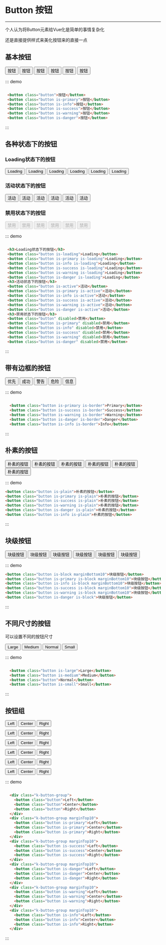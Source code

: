 <style>
    .marginTop10 {
      margin-top: 10px;
    }
</style>
# Button 按钮
----
<k-info mode="flat" title="写在前面">
  <p>个人认为将Button元素给Vue化是简单的事情复杂化</p>
  <p>还是直接提供样式来美化按钮来的直接一点</p>
</k-info>

## 基本按钮

<div class="demo-block">
 <button class="button">按钮</button>
 <button class="button is-primary">按钮</button>
 <button class="button is-info">按钮</button>
 <button class="button is-success">按钮</button>
 <button class="button is-warning">按钮</button>
 <button class="button is-danger">按钮</button>
</div>

::: demo
```html

 <button class="button">按钮</button>
 <button class="button is-primary">按钮</button>
 <button class="button is-info">按钮</button>
 <button class="button is-success">按钮</button>
 <button class="button is-warning">按钮</button>
 <button class="button is-danger">按钮</button>

```
:::

## 各种状态下的按钮

<div class="demo-block">
 <h3>Loading状态下的按钮</h3>
 <button class="button is-loading">Loading</button>
 <button class="button is-primary is-loading">Loading</button>
 <button class="button is-info is-loading">Loading</button>
 <button class="button is-success is-loading">Loading</button>
 <button class="button is-warning is-loading">Loading</button>
 <button class="button is-danger is-loading">Loading</button>
 <h3>活动状态下的按钮</h3>
 <button class="button is-active">活动</button>
 <button class="button is-primary is-active">活动</button>
 <button class="button is-info is-active">活动</button>
 <button class="button is-success is-active">活动</button>
 <button class="button is-warning is-active">活动</button>
 <button class="button is-danger is-active">活动</button>
 <h3>禁用状态下的按钮</h3>
 <button class="button" disabled>禁用</button>
 <button class="button is-primary" disabled>禁用</button>
 <button class="button is-info" disabled>禁用</button>
 <button class="button is-success" disabled>禁用</button>
 <button class="button is-warning" disabled>禁用</button>
 <button class="button is-danger" disabled>禁用</button>
</div>

::: demo
```html

 <h3>Loading状态下的按钮</h3>
 <button class="button is-loading">Loading</button>
 <button class="button is-primary is-loading">Loading</button>
 <button class="button is-info is-loading">Loading</button>
 <button class="button is-success is-loading">Loading</button>
 <button class="button is-warning is-loading">Loading</button>
 <button class="button is-danger is-loading">Loading</button>
 <h3>活动状态下的按钮</h3>
 <button class="button is-active">活动</button>
 <button class="button is-primary is-active">活动</button>
 <button class="button is-info is-active">活动</button>
 <button class="button is-success is-active">活动</button>
 <button class="button is-warning is-active">活动</button>
 <button class="button is-danger is-active">活动</button>
 <h3>禁用状态下的按钮</h3>
 <button class="button" disabled>禁用</button>
 <button class="button is-primary" disabled>禁用</button>
 <button class="button is-info" disabled>禁用</button>
 <button class="button is-success" disabled>禁用</button>
 <button class="button is-warning" disabled>禁用</button>
 <button class="button is-danger" disabled>禁用</button>

```
:::

## 带有边框的按钮
<div class="demo-block">
  <button class="button is-primary is-border">优先</button>
  <button class="button is-success is-border">成功</button>
  <button class="button is-warning is-border">警告</button>
  <button class="button is-danger is-border">危险</button>
  <button class="button is-info is-border">信息</button>
</div>

::: demo

```html

  <button class="button is-primary is-border">Primary</button>
  <button class="button is-success is-border">Success</button>
  <button class="button is-warning is-border">Warning</button>
  <button class="button is-danger is-border">Danger</button>
  <button class="button is-info is-border">Info</button>

```
:::

## 朴素的按钮
<div class="demo-block">
  <button class="button is-plain">朴素的按钮</button>
  <button class="button is-primary is-plain">朴素的按钮</button>
  <button class="button is-success is-plain">朴素的按钮</button>
  <button class="button is-warning is-plain">朴素的按钮</button>
  <button class="button is-danger is-plain">朴素的按钮</button>
  <button class="button is-info is-plain">朴素的按钮</button>
</div>

::: demo
``` html
<button class="button is-plain">朴素的按钮</button>
<button class="button is-primary is-plain">朴素的按钮</button>
<button class="button is-success is-plain">朴素的按钮</button>
<button class="button is-warning is-plain">朴素的按钮</button>
<button class="button is-danger is-plain">朴素的按钮</button>
<button class="button is-info is-plain">朴素的按钮</button>
```
:::

## 块级按钮
<div class="demo-block">
 <button class="button is-block marginBottom10">块级按钮</button>
 <button class="button is-primary is-block marginBottom10">块级按钮</button>
 <button class="button is-info is-block marginBottom10">块级按钮</button>
 <button class="button is-success is-block marginBottom10">块级按钮</button>
 <button class="button is-warning is-block marginBottom10">块级按钮</button>
 <button class="button is-danger is-block">块级按钮</button>
</div>

::: demo
``` html
<button class="button is-block marginBottom10">块级按钮</button>
<button class="button is-primary is-block marginBottom10">块级按钮</button>
<button class="button is-info is-block marginBottom10">块级按钮</button>
<button class="button is-success is-block marginBottom10">块级按钮</button>
<button class="button is-warning is-block marginBottom10">块级按钮</button>
<button class="button is-danger is-block">块级按钮</button>
```
:::

## 不同尺寸的按钮
可以设置不同的按钮尺寸
<div class="demo-block">
  <button class="button is-large">Large</button>
  <button class="button is-medium">Medium</button>
  <button class="button">Normal</button>
  <button class="button is-small">Small</button>
</div>

::: demo

```html

  <button class="button is-large">Large</button>
  <button class="button is-medium">Medium</button>
  <button class="button">Normal</button>
  <button class="button is-small">Small</button>

```
:::

## 按钮组
<div class="demo-block">
  <div class="k-button-group">
    <button class="button">Left</button>
    <button class="button">Center</button>
    <button class="button">Right</button>
  </div>
  <div class="k-button-group marginTop10">
    <button class="button is-primary">Left</button>
    <button class="button is-primary">Center</button>
    <button class="button is-primary">Right</button>
  </div>
  <div class="k-button-group marginTop10">
    <button class="button is-success">Left</button>
    <button class="button is-success">Center</button>
    <button class="button is-success">Right</button>
  </div>
  <div class="k-button-group marginTop10">
    <button class="button is-danger">Left</button>
    <button class="button is-danger">Center</button>
    <button class="button is-danger">Right</button>
  </div>
  <div class="k-button-group marginTop10">
    <button class="button is-warning">Left</button>
    <button class="button is-warning">Center</button>
    <button class="button is-warning">Right</button>
  </div>
  <div class="k-button-group marginTop10">
    <button class="button is-info">Left</button>
    <button class="button is-info">Center</button>
    <button class="button is-info">Right</button>
  </div>
</div>

::: demo

```html

  <div class="k-button-group">
    <button class="button">Left</button>
    <button class="button">Center</button>
    <button class="button">Right</button>
  </div>
  <div class="k-button-group marginTop10">
    <button class="button is-primary">Left</button>
    <button class="button is-primary">Center</button>
    <button class="button is-primary">Right</button>
  </div>
  <div class="k-button-group marginTop10">
    <button class="button is-success">Left</button>
    <button class="button is-success">Center</button>
    <button class="button is-success">Right</button>
  </div>
  <div class="k-button-group marginTop10">
    <button class="button is-danger">Left</button>
    <button class="button is-danger">Center</button>
    <button class="button is-danger">Right</button>
  </div>
  <div class="k-button-group marginTop10">
    <button class="button is-warning">Left</button>
    <button class="button is-warning">Center</button>
    <button class="button is-warning">Right</button>
  </div>
  <div class="k-button-group marginTop10">
    <button class="button is-info">Left</button>
    <button class="button is-info">Center</button>
    <button class="button is-info">Right</button>
  </div>

```
:::